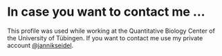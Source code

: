 # In case you want to contact me ...
This profile was used while working at the Quantitative Biology Center of the University of Tübingen.
If you want to contact me use my private account [@jannikseidel](https://github.com/jannikseidel).

<!---
jannikseidelQBiC/jannikseidelQBiC is a ✨ special ✨ repository because its `README.md` (this file) appears on your GitHub profile.
You can click the Preview link to take a look at your changes.
--->
